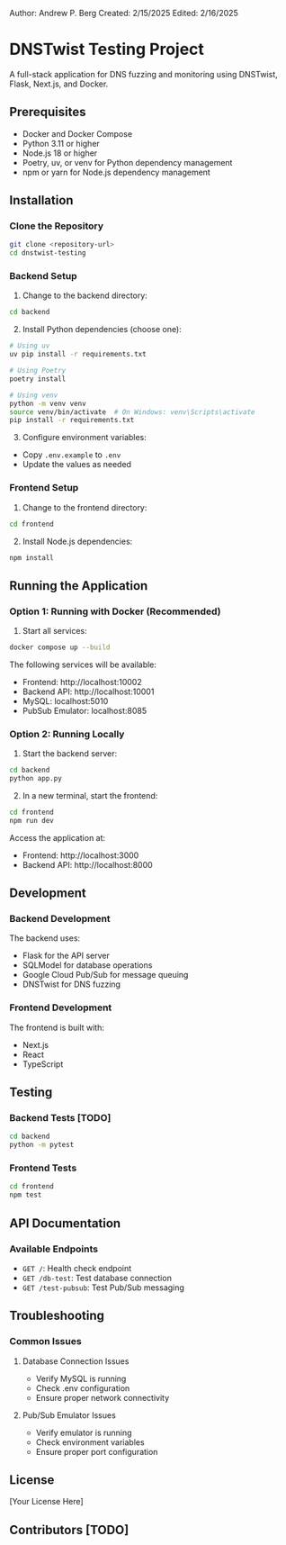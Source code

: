 Author: Andrew P. Berg
Created: 2/15/2025
Edited: 2/16/2025

# DNSTwist Testing Project

A full-stack application for DNS fuzzing and monitoring using DNSTwist, Flask, Next.js, and Docker.

## Prerequisites

- Docker and Docker Compose
- Python 3.11 or higher
- Node.js 18 or higher
- Poetry, uv, or venv for Python dependency management
- npm or yarn for Node.js dependency management

## Installation

### Clone the Repository

```bash
git clone <repository-url>
cd dnstwist-testing
```

### Backend Setup

1. Change to the backend directory:
```bash
cd backend
```

2. Install Python dependencies (choose one):
```bash
# Using uv
uv pip install -r requirements.txt

# Using Poetry
poetry install

# Using venv
python -m venv venv
source venv/bin/activate  # On Windows: venv\Scripts\activate
pip install -r requirements.txt
```

3. Configure environment variables:
- Copy `.env.example` to `.env`
- Update the values as needed

### Frontend Setup

1. Change to the frontend directory:
```bash
cd frontend
```

2. Install Node.js dependencies:
```bash
npm install
```

## Running the Application

### Option 1: Running with Docker (Recommended)

1. Start all services:
```bash
docker compose up --build
```

The following services will be available:
- Frontend: http://localhost:10002
- Backend API: http://localhost:10001
- MySQL: localhost:5010
- PubSub Emulator: localhost:8085

### Option 2: Running Locally

1. Start the backend server:
```bash
cd backend
python app.py
```

2. In a new terminal, start the frontend:
```bash
cd frontend
npm run dev
```

Access the application at:
- Frontend: http://localhost:3000
- Backend API: http://localhost:8000

## Development

### Backend Development

The backend uses:
- Flask for the API server
- SQLModel for database operations
- Google Cloud Pub/Sub for message queuing
- DNSTwist for DNS fuzzing

### Frontend Development

The frontend is built with:
- Next.js
- React
- TypeScript

## Testing

### Backend Tests [TODO]

```bash
cd backend
python -m pytest
```

### Frontend Tests

```bash
cd frontend
npm test
```

## API Documentation

### Available Endpoints

- `GET /`: Health check endpoint
- `GET /db-test`: Test database connection
- `GET /test-pubsub`: Test Pub/Sub messaging

## Troubleshooting

### Common Issues

1. Database Connection Issues
   - Verify MySQL is running
   - Check .env configuration
   - Ensure proper network connectivity

2. Pub/Sub Emulator Issues
   - Verify emulator is running
   - Check environment variables
   - Ensure proper port configuration

## License

[Your License Here]

## Contributors [TODO]


